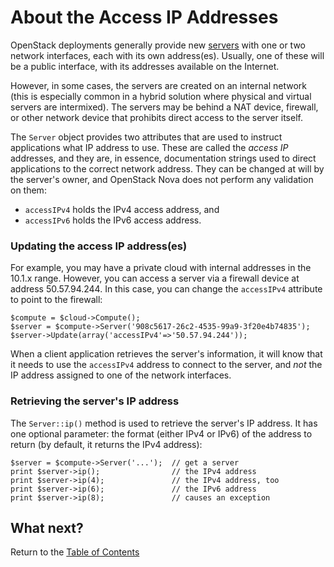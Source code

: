 About the Access IP Addresses
=============================

OpenStack deployments generally provide new [servers](servers.md) with one
or two network interfaces, each with its own address(es). Usually, one of
these will be a public interface, with its addresses available on the Internet.

However, in some cases, the servers are created on an internal network
(this is especially common in a hybrid solution where physical and virtual
servers are intermixed). The servers may be behind a NAT device, firewall,
or other network device that prohibits direct access to the server itself.

The `Server` object provides two attributes that are used to instruct
applications what IP address to use. These are called the *access IP*
addresses, and they are, in essence, documentation strings used to
direct applications to the correct network address. They can be changed
at will by the server's owner, and OpenStack Nova does not perform any
validation on them:

* `accessIPv4` holds the IPv4 access address, and
* `accessIPv6` holds the IPv6 access address.

### Updating the access IP address(es)

For example, you may have a private cloud with internal addresses in the
10.1.x range. However, you can access a server via a firewall device at
address 50.57.94.244. In this case, you can change the `accessIPv4` attribute
to point to the firewall:

    $compute = $cloud->Compute();
    $server = $compute->Server('908c5617-26c2-4535-99a9-3f20e4b74835');
    $server->Update(array('accessIPv4'=>'50.57.94.244'));

When a client application retrieves the server's information, it will know
that it needs to use the `accessIPv4` address to connect to the server, and
*not* the IP address assigned to one of the network interfaces.

### Retrieving the server's IP address

The `Server::ip()` method is used to retrieve the server's IP address.
It has one optional parameter: the format (either IPv4 or IPv6) of the address
to return (by default, it returns the IPv4 address):

	$server = $compute->Server('...');	// get a server
	print $server->ip();				// the IPv4 address
	print $server->ip(4);				// the IPv4 address, too
	print $server->ip(6);				// the IPv6 address
	print $server->ip(8);				// causes an exception

## What next?

Return to the [Table of Contents](toc.md)
